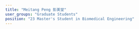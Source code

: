 ```yaml
---
title: "Meitang Peng 彭美堂"
user_groups: "Graduate Students"
position: "23 Master's Student in Biomedical Engineering"
---
```

